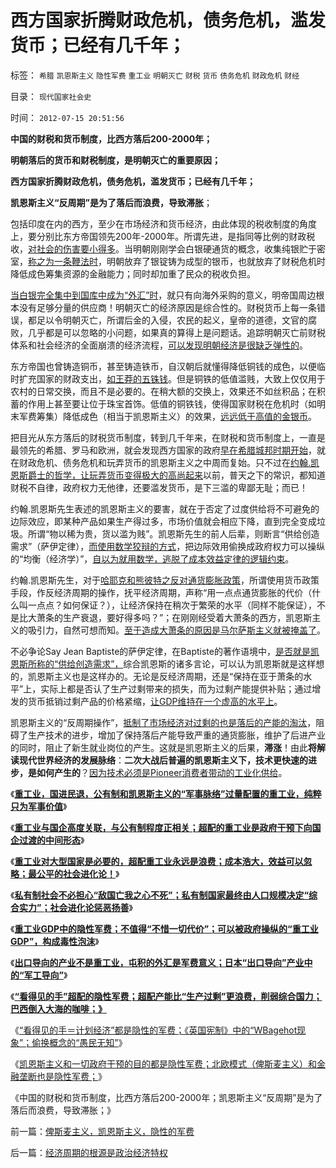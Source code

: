 # 西方国家折腾财政危机，债务危机，滥发货币；已经有几千年；

标签： `希腊` `凯恩斯主义` `隐性军费` `重工业` `明朝灭亡` `财税` `货币` `债务危机` `财政危机` `财经` 

目录： `现代国家社会史`

时间： `2012-07-15 20:51:56`

**中国的财税和货币制度，比西方落后200-2000年；**

**明朝落后的货币和财税制度，是明朝灭亡的重要原因；**

**西方国家折腾财政危机，债务危机，滥发货币；已经有几千年；**

**凯恩斯主义“反周期”是为了落后而浪费，导致滞胀**；

包括印度在内的西方，至少在市场经济和货币经济，由此体现的税收制度的角度上，要分别比东方帝国领先200年-2000年。所谓先进，是指同等比例的财政税收，[对社会的伤害要小得多](../../../2010/8/27/明朝对华汉社会摧残远甚蒙古入侵.md)。当明朝刚刚学会白银硬通货的概念，收集纯银贮于密室，[称之为一条鞭法时](../../../2011/11/23/中国土地制度的简史.md)，明朝放弃了银锭铸为成型的银币，也就放弃了财税危机时降低成色筹集资源的金融能力；同时却加重了民众的税收负担。

[当白银完全集中到国库中成为“外汇”时](../../../2010/8/27/明朝非亡于白银通胀而是亡于官商勾结.md)，就只有向海外采购的意义，明帝国周边根本没有足够分量的供应商！明朝灭亡的经济原因是综合性的。财税货币上每一条错误，都足以令明朝灭亡，所谓后金的入侵，农民的起义，皇帝的道德，文官的腐败，几乎都是可以忽略的小问题，如果真的算得上是问题话。追踪明朝灭亡前财税体系和社会经济的全面崩溃的经济流程，[可以发现明朝经济是很缺乏弹性的](../../../2008/11/3/亡于内需不振！今天仍是明朝吗？.md)。

东方帝国也曾铸造铜币，甚至铸造铁币，自汉朝后就懂得降低铜钱的成色，以便临时扩充国家的财政支出，[如王莽的五铢钱](../../../2009/2/11/好心可能办坏事：西汉和王莽朝的经济危机.md)。但是铜铁的低值滥贱，大致上仅仅用于农村的日常交换，而且不是必要的。在稍大额的交换上，效果还不如丝积品；在积蓄的作用上甚至要让位于珠宝首饰。低值的铜铁钱，使得国家财税在危机时（如明末军费筹集）降低成色（相当于凯恩斯主义）的效果，[远远低于高值的金银币](../../../2009/12/4/讲政治的古代货币.md)。

把目光从东方落后的财税货币制度，转到几千年来，在财税和货币制度上，一直是最领先的希腊、罗马和欧洲，就会发现西方国家的政府[早在希腊城邦时期开始](../../../2012/6/25/古希腊城邦的良币、劣币和地方融资平台.md)，就在财政危机、债务危机和玩弄货币的凯恩斯主义之中周而复始。只不过在[约翰.凯恩斯爵士的哲学，让玩弄货币变得极大的高尚起来](../../../2011/6/6/凯恩斯《通论》混淆了生产者和消费者角色.md)以前，普天之下的常识，都知道财税不自律，政府权力无他律，还要滥发货币，是下三滥的卑鄙无耻；而已！

约翰.凯恩斯先生表述的凯恩斯主义的要害，就在于否定了过度供给将不可避免的边际效应，即某种产品如果生产得过多，市场价值就会相应下降，直到完全变成垃圾。所谓“物以稀为贵，货以滥为贱”。凯恩斯先生的前人后辈，则断言“供给创造需求”（萨伊定律），[而使用数学狡辩的方式](../../../2011/6/6/凯恩斯滥用数学掩盖根本性的错误.md)，把边际效用偷换成政府权力可以操纵的“均衡（经济学）”，[自以为就用数学，逃脱了成本效益定律的逻辑约束](../../../2010/6/19/数学滥用令社会科盲化.md)。

约翰.凯恩斯先生，对于[哈耶克和熊彼特之反对通货膨胀政策](../../../2011/2/21/熊彼特，一条精滑的鱼.md)，所谓使用货币政策手段，作反经济周期的操作，抚平经济周期，声称“用一点点通货膨胀的代价（什么叫一点点？如何保证？），让经济保持在稍次于繁荣的水平（同样不能保证），不是比大萧条的生产衰退，要好得多吗？”；在刚刚经受着大萧条的西方，凯恩斯主义的吸引力，自然可想而知。[至于造成大萧条的原因是马尔萨斯主义就被掩盖了](../../../2012/7/10/帮约翰.凯恩斯把《通论》中错误的观点完整讲清楚.md)。

不必争论Say Jean Baptiste的萨伊定律，在Baptiste的著作语境中，[是否就是凯恩斯所称的“供给创造需求”，](../../../2011/6/6/凯恩斯《通论》逻辑不成立和概念偷换.md)综合凯恩斯的诸多言论，可以认为凯恩斯就是这样想的，凯恩斯主义也是这样办的。无论是反经济周期，还是“保持在亚于萧条的水平”上，实际上都是否认了生产过剩带来的损失，而为过剩产能提供补贴；通过增发的货币抵销过剩产品的价格紧缩，[让GDP维持在一个虚高的水平上](../../../2012/7/13/重工业GDP中的隐性军费，构成毒性的发展泡沫.md)。

凯恩斯主义的“反周期操作”，[抵制了市场经济对过剩的也是落后的产能的淘汰](../../../2009/2/7/进化论：市场机制确保淘汰竞争性弱者.md)，阻碍了生产技术的进步，增加了保持落后产能导致严重的通货膨胀，维护了后进产业的同时，阻止了新生就业岗位的产生。这就是凯恩斯主义的后果，**滞涨**！由此**将解读现代世界经济的发展脉络**：**二次大战后普遍的凯恩斯主义下，技术更快速的进步，是如何产生的**？[因为技术必须是Pioneer消费者带动的工业化供给](../../../2012/7/9/大企业的创新投资与政府一样无效.md)。

《[**重工业，国进民退，公有制和凯恩斯主义的“军事脉络”过量配置的重工业，纯粹只为军事价值**](../../../2012/7/11/公有制，国企，重工业，国进民退，凯恩斯主义的军事脉络.md)》

《[**重工业与国企高度关联，与公有制程度正相关；超配的重工业是政府干预下向国企过渡的中间形态**](../../../2012/7/11/重工业和国企和殖民地，高度关联.md)》

《[**重工业对大型国家是必要的，超配重工业永远是浪费；成本浩大，效益可以忽略；最公平的社会进化论！**](../../../2012/7/12/非暴力竞争！最公平的社会进化论.md)》

《[**私有制社会不必担心“敌国亡我之心不死”；私有制国家最终由人口规模决定“综合实力”；社会进化论惩恶扬善**](../../../2012/7/13/私有制国家最终由人口规模决定“综合实力”.md)》

《[**重工业GDP中的隐性军费；不值得“不惜一切代价”；可以被政府操纵的“重工业GDP”，构成毒性泡沫**](../../../2012/7/13/重工业GDP中的隐性军费，构成毒性的发展泡沫.md)》

《[**出口导向的产业不是重工业，屯积的外汇是军费意义；日本“出口导向”产业中的“军工导向”**](../../../2012/7/14/美国产业“空心化”，美国储备“实心化”.md)》

《[**“看得见的手”超配的隐性军费；超配产能比“生产过剩”更浪费，削弱综合国力；巴西倒入大海的咖啡；》**](../../../2012/7/14/“看得见的手”超配的隐性军费；倒入大海的巴西咖啡；.md)

《[“看得见的手＝计划经济”都是隐性的军费；《英国宪制》中的“WBagehot现象”；偷换概念的“愚民无知”](../../../2012/7/14/《英国宪制》的“WBagehot现象”，计划经济都是隐性的军费.md)》

《[凯恩斯主义和一切政府干预的目的都是隐性军费；北欧模式（俾斯麦主义）和金融垄断也是隐性军费；](../../../2012/7/15/俾斯麦主义，凯恩斯主义，隐性的军费.md)》

《中国的财税和货币制度，比西方落后200-2000年；凯恩斯主义“反周期”是为了落后而浪费，导致滞胀；》



前一篇：[俾斯麦主义，凯恩斯主义，隐性的军费](../../../2012/7/15/俾斯麦主义，凯恩斯主义，隐性的军费.md)

后一篇：[经济周期的根源是政治经济特权](../../../2012/7/15/经济周期的根源是政治经济特权.md)